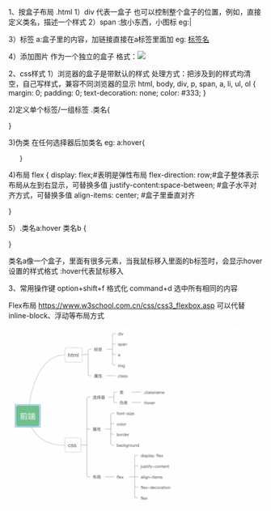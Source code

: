 1、按盒子布局 .html
1）div 代表一盒子
    也可以控制整个盒子的位置，例如，直接定义类名，描述一个样式
2）span :放小东西，小图标
eg:<span class="sep">|</span>

3）标签 a:盒子里的内容，加链接直接在a标签里面加
eg: <a href="url">标签名</a>

4）添加图片
作为一个独立的盒子
格式：<img class="car_left" src="./picture/car_left.png" />


2、css样式
1）浏览器的盒子是带默认的样式
处理方式：把涉及到的样式均清空，自己写样式，兼容不同浏览器的显示
html, body, div, p, span, a, li, ul, ol {
    margin: 0; 
    padding: 0;
    text-decoration: none;
    color: #333;
}

2)定义单个标签/一组标签
.类名{

}

3)伪类   在任何选择器后加类名
eg:    a:hover{

       }
4)布局 flex
 {
    display: flex;#表明是弹性布局
    flex-direction: row;#盒子整体表示布局从左到右显示，可替换多值
    justify-content:space-between;
    #盒子水平对齐方式，可替换多值
    align-items: center;
    #盒子里垂直对齐
        
 }


 5）.类名a:hover 类名b {

 }

 类名a像一个盒子，里面有很多元素，当我鼠标移入里面的b标签时，会显示hover设置的样式格式
:hover代表鼠标移入

3、常用操作键
option+shift+f 格式化
command+d    选中所有相同的内容

Flex布局
https://www.w3school.com.cn/css/css3_flexbox.asp
可以代替inline-block、浮动等布局方式


![](./../assets/images/day1_pic.png)
